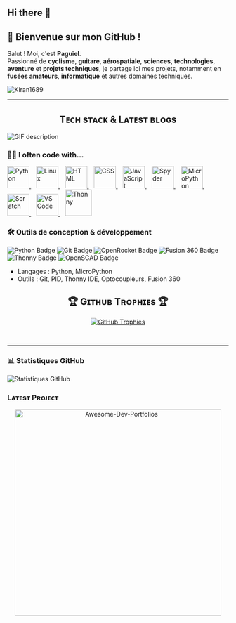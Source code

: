## Hi there 👋

## 👋 Bienvenue sur mon GitHub !

Salut ! Moi, c'est **Paguiel**.  
Passionné de **cyclisme**, **guitare**, **aérospatiale**, **sciences**, **technologies**, **aventure** et **projets techniques**, je partage ici mes projets, notamment en **fusées amateurs**, **informatique** et autres domaines techniques.

<!--Profile Count Badge-->
<p align="left">
  <img src="https://komarev.com/ghpvc/?username=Kiran1689&label=Profile%20views&color=770677&style=for-the-badge&logo=star" alt="Kiran1689" style="padding-right:20px;" />
</p>

---
<!--Languages and Tools Section-->       
<h2 align="center">Tᴇᴄʜ sᴛᴀᴄᴋ & Lᴀᴛᴇsᴛ ʙʟᴏɢs</h2> 
<picture>
  <source media="(prefers-color-scheme: dark)" srcset="./Skills_Animation_Dark.gif">
  <source media="(prefers-color-scheme: light)" srcset="./Skills_Animation_White.gif">
  <img align="left" alt="GIF description" src="./Skills_Animation_White.gif">
</picture>
<br />


<h3>👨‍💻 I often code with...</h3>

<a href="https://www.python.org/">
  <img src="https://cdn.jsdelivr.net/gh/devicons/devicon/icons/python/python-original.svg" alt="Python" width="50" />
</a>&nbsp;&nbsp;
<a href="https://www.linux.org/">
  <img src="https://cdn.jsdelivr.net/gh/devicons/devicon/icons/linux/linux-original.svg" alt="Linux" width="50" />
</a>&nbsp;&nbsp;
<a href="https://developer.mozilla.org/en-US/docs/Web/Guide/HTML/HTML5">
  <img src="https://cdn.jsdelivr.net/gh/devicons/devicon/icons/html5/html5-original.svg" alt="HTML" width="50" />
</a>&nbsp;&nbsp;
<a href="https://developer.mozilla.org/en-US/docs/Web/CSS">
  <img src="https://cdn.jsdelivr.net/gh/devicons/devicon/icons/css3/css3-original.svg" alt="CSS" width="50" />
</a>&nbsp;&nbsp;
<a href="https://developer.mozilla.org/en-US/docs/Web/JavaScript">
  <img src="https://cdn.jsdelivr.net/gh/devicons/devicon/icons/javascript/javascript-original.svg" alt="JavaScript" width="50" />
</a>&nbsp;&nbsp;
<a href="https://www.spyder-ide.org/">
  <img src="https://cdn.jsdelivr.net/gh/devicons/devicon/icons/spyder/spyder-original.svg" alt="Spyder" width="50" />
</a>&nbsp;&nbsp;
<a href="https://micropython.org/">
  <img src="https://upload.wikimedia.org/wikipedia/commons/a/a7/MicroPython_new_logo.svg" alt="MicroPython" width="50" />
</a>&nbsp;&nbsp;
<a href="https://scratch.mit.edu/">
  <img src="https://cdn.worldvectorlogo.com/logos/scratch-cat.svg" alt="Scratch" width="50" />
</a>&nbsp;&nbsp;
<a href="https://code.visualstudio.com/">
  <img src="https://upload.wikimedia.org/wikipedia/commons/thumb/9/9a/Visual_Studio_Code_1.35_icon.svg/1024px-Visual_Studio_Code_1.35_icon.svg.png" alt="VS Code" width="50" />
</a>&nbsp;&nbsp;
<a href="https://thonny.org/">
  <img src="https://upload.wikimedia.org/wikipedia/commons/e/e2/Thonny_logo.png" alt="Thonny" width="60" />
</a>

<h3>🛠️ Outils de conception & développement</h3>

<img src="https://img.shields.io/badge/Python-3776AB?style=for-the-badge&logo=python&logoColor=white" alt="Python Badge" />
<img src="https://img.shields.io/badge/Git-F05032?style=for-the-badge&logo=git&logoColor=white" alt="Git Badge" />
<img src="https://img.shields.io/badge/OpenRocket-1E90FF?style=for-the-badge&logo=rocket&logoColor=white" alt="OpenRocket Badge" />
<img src="https://img.shields.io/badge/Fusion%20360-FF8800?style=for-the-badge&logo=autodesk&logoColor=white" alt="Fusion 360 Badge" />
<img src="https://img.shields.io/badge/Thonny-333333?style=for-the-badge&logo=thonny&logoColor=white" alt="Thonny Badge" />
<img src="https://img.shields.io/badge/OpenSCAD-FFD700?style=for-the-badge&logo=openscad&logoColor=black" alt="OpenSCAD Badge" />

- Langages : Python, MicroPython
- Outils : Git, PID, Thonny IDE, Optocoupleurs, Fusion 360

<!--Trophies Section-->   
<h2 align="center">🏆 Gɪᴛʜᴜʙ Tʀᴏᴘʜɪᴇs 🏆</h2>
<p align="center">
  <a href="https://github.com/paguielng">
    <picture>
      <source media="(prefers-color-scheme: dark)" srcset="https://github-profile-trophy.vercel.app/?username=Kiran1689&no-bg=true&row=2&column=6&margin-w=20&margin-h=20&theme=monokai">
      <source media="(prefers-color-scheme: light)" srcset="https://github-profile-trophy.vercel.app/?username=Kiran1689&no-bg=true&row=2&column=6&margin-w=20&margin-h=20">
      <img alt="GitHub Trophies" src="https://github-profile-trophy.vercel.app/?username=Kiran1689&no-bg=true&no-frame=true&row=2&column=6&margin-w=20&margin-h=20">
    </picture>
  </a>
</p>
<br />

---
### 📊 Statistiques GitHub

![Statistiques GitHub](https://github-readme-stats.vercel.app/api?username=paguielng&show_icons=true&theme=radical)

<tr>
   <td width="50%">
     <h3 align="left"><strong>Lᴀᴛᴇsᴛ Pʀᴏᴊᴇᴄᴛ</strong></h3>
     <p align="center">
       <a href="https://github.com/Kiran1689/Awesome-Dev-Portfolios">
         <img align="center" width="470" src="https://github-readme-stats.vercel.app/api/pin/?username=Kiran1689&repo=Awesome-Dev-Portfolios&theme=nightowl&show_owner=true&bg_color=0,000000,441350&title_color=c56a90&text_color=ffffff" alt="Awesome-Dev-Portfolios" />
        </a>
      </p>
    </td>
